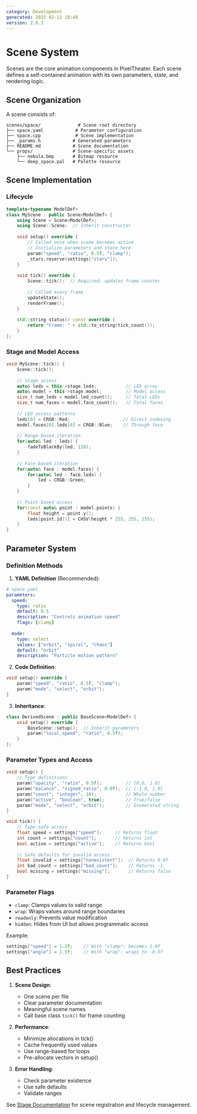 ```yaml
---
category: Development
generated: 2025-02-13 18:48
version: 2.8.3
---
```


# Scene System

Scenes are the core animation components in PixelTheater. Each scene defines a self-contained animation with its own parameters, state, and rendering logic.

## Scene Organization

A scene consists of:
```
scenes/space/              # Scene root directory
├── space.yaml            # Parameter configuration
├── space.cpp             # Scene implementation 
├── _params.h            # Generated parameters
├── README.md            # Scene documentation
└── props/               # Scene-specific assets
    ├── nebula.bmp       # Bitmap resource
    └── deep_space.pal   # Palette resource
```

## Scene Implementation

### Lifecycle

```cpp
template<typename ModelDef>
class MyScene : public Scene<ModelDef> {
    using Scene = Scene<ModelDef>;
    using Scene::Scene;  // Inherit constructor
    
    void setup() override {
        // Called once when scene becomes active
        // Initialize parameters and state here
        param("speed", "ratio", 0.5f, "clamp");
        _stars.reserve(settings["stars"]);
    }
    
    void tick() override {
        Scene::tick();  // Required: updates frame counter
        
        // Called every frame
        updateState();
        renderFrame();
    }
    
    std::string status() const override {
        return "Frame: " + std::to_string(tick_count());
    }
};
```

### Stage and Model Access

```cpp
void MyScene::tick() {
    Scene::tick();
    
    // Stage access
    auto& leds = this->stage.leds;           // LED array
    auto& model = this->stage.model;         // Model access
    size_t num_leds = model.led_count();     // Total LEDs
    size_t num_faces = model.face_count();   // Total faces
    
    // LED access patterns
    leds[0] = CRGB::Red;                    // Direct indexing
    model.faces[0].leds[0] = CRGB::Blue;    // Through face
    
    // Range-based iteration
    for(auto& led : leds) {
        fadeToBlackBy(led, 128);
    }
    
    // Face-based iteration
    for(auto& face : model.faces) {
        for(auto& led : face.leds) {
            led = CRGB::Green;
        }
    }
    
    // Point-based access
    for(const auto& point : model.points) {
        float height = point.y();
        leds[point.id()] = CHSV(height * 255, 255, 255);
    }
}
```

## Parameter System

### Definition Methods

1. **YAML Definition** (Recommended):
```yaml
# space.yaml
parameters:
  speed:
    type: ratio
    default: 0.5
    description: "Controls animation speed"
    flags: [clamp]
  
  mode:
    type: select
    values: ["orbit", "spiral", "chaos"]
    default: "orbit"
    description: "Particle motion pattern"
```

2. **Code Definition**:
```cpp
void setup() override {
    param("speed", "ratio", 0.5f, "clamp");
    param("mode", "select", "orbit");
}
```

3. **Inheritance**:
```cpp
class DerivedScene : public BaseScene<ModelDef> {
    void setup() override {
        BaseScene::setup();  // Inherit parameters
        param("local_speed", "ratio", 0.5f);
    }
};
```

### Parameter Types and Access

```cpp
void setup() {
    // Type definitions
    param("opacity", "ratio", 0.5f);         // [0.0, 1.0]
    param("balance", "signed_ratio", 0.0f);  // [-1.0, 1.0]
    param("count", "integer", 10);           // Whole number
    param("active", "boolean", true);        // True/false
    param("mode", "select", "orbit");        // Enumerated string
}

void tick() {
    // Type-safe access
    float speed = settings["speed"];     // Returns float
    int count = settings["count"];       // Returns int
    bool active = settings["active"];    // Returns bool
    
    // Safe defaults for invalid access
    float invalid = settings["nonexistent"];  // Returns 0.0f
    int bad_count = settings["bad_count"];    // Returns -1
    bool missing = settings["missing"];       // Returns false
}
```

### Parameter Flags

- `clamp`: Clamps values to valid range
- `wrap`: Wraps values around range boundaries
- `readonly`: Prevents value modification
- `hidden`: Hides from UI but allows programmatic access

Example:
```cpp
settings["speed"] = 1.2f;    // With "clamp": becomes 1.0f
settings["angle"] = 1.5f;    // With "wrap": wraps to -0.5f
```

## Best Practices

1. **Scene Design**:
   - One scene per file
   - Clear parameter documentation
   - Meaningful scene names
   - Call base class `tick()` for frame counting

2. **Performance**:
   - Minimize allocations in tick()
   - Cache frequently used values
   - Use range-based for loops
   - Pre-allocate vectors in setup()

3. **Error Handling**:
   - Check parameter existence
   - Use safe defaults
   - Validate ranges

See [Stage Documentation](Stage.md) for scene registration and lifecycle management.
